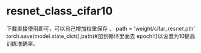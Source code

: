 # resnet_class_cifar10
下载直接使用即可，可以自己增加权重保存 、
path = 'weight/cifar_resnet.pth'
torch.save(model.state_dict(),path)#加到循环里面去 epoch可以设置为10提高训练准确率。
